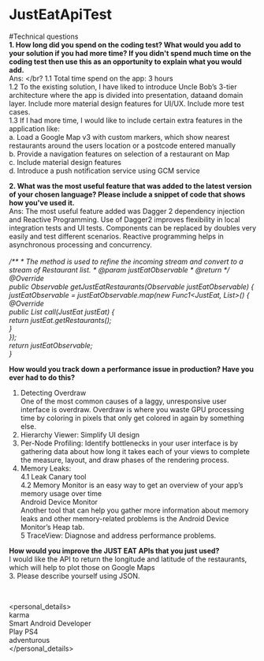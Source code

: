 # JustEatApiTest

#Technical questions </br>
<b>1.	How long did you spend on the coding test? What would you add to your solution if you had more time? If you didn't spend much time on the coding test then use this as an opportunity to explain what you would add.</b></br>
Ans: </br?
1.1	Total time spend on the app: 3 hours</br>
1.2	To the existing solution, I have liked to introduce Uncle Bob’s 3-tier architecture where the app is divided into presentation, dataand domain layer. Include more material design features for UI/UX. Include more test cases.</br>
1.3 If I had more time, I would like to include certain extra features in the application like:</br>
a. Load a Google Map v3 with custom markers, which show nearest restaurants around the users location or a postcode entered manually</br>
b. Provide a navigation features on selection of a restaurant on Map</br>
c. Include material design features</br>
d. Introduce a push notification service using GCM service</br>

<b>2.	What was the most useful feature that was added to the latest version of your chosen language? Please include a snippet of code that shows how you've used it.</b></br>
Ans: The most useful feature added was Dagger 2 dependency injection and Reactive Programming. Use of Dagger2 improves flexibility in local integration tests and UI tests. Components can be replaced by doubles very easily and test different scenarios. Reactive programming helps in asynchronous processing and concurrency. </br>
  <i>  
/**
     * The method is used to refine the incoming stream and convert to a stream of Restaurant list.
     * @param justEatObservable
     * @return
     */</br>
    @Override</br>
    public Observable getJustEatRestaurants(Observable justEatObservable) {</br>
        justEatObservable = justEatObservable.map(new Func1<JustEat, List<Restaurant>>() {</br>
            @Override</br>
            public List<Restaurant> call(JustEat justEat) {</br>
                return justEat.getRestaurants();</br>
            }</br>
        });</br>
        return justEatObservable;</br>
    }</i>  </br>

<b>How would you track down a performance issue in production? Have you ever had to do this?</b></br>
1. Detecting Overdraw</br>
 One of the most common causes of a laggy, unresponsive user interface is overdraw. Overdraw is where you waste GPU processing time by coloring in pixels that only get colored in again by something else.</br>
2. Hierarchy Viewer: Simplify UI design</br>
3. Per-Node Profiling: Identify bottlenecks in your user interface is by gathering data about how long it takes each of your views to complete the measure, layout, and draw phases of the rendering process.</br>
4. Memory Leaks:</br>
 4.1 Leak Canary tool</br>
4.2 Memory Monitor is an easy way to get an overview of your app’s memory usage over time</br>
Android Device Monitor</br>
Another tool that can help you gather more information about memory leaks and other memory-related problems is the Android Device Monitor’s Heap tab.</br>
5 TraceView: Diagnose and address performance problems.</br>

<b>How would you improve the JUST EAT APIs that you just used?</b></br>
I would like the API to return the longitude and latitude of the restaurants, which will help to plot those on Google Maps </br>
3.	Please describe yourself using JSON.</br>
<?xml version="1.0" encoding="utf-8"?></br>
<personal_details></br>
<name>karma</name></br>
<profession>Smart Android Developer</profession></br>
<hobby>Play PS4</hobby></br>
<personality>adventurous</personality></br>
</personal_details></br>


